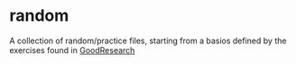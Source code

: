 # random

A collection of random/practice files, starting from a basios defined by the exercises found in [GoodResearch](https://goodresearch.dev/setup.html)


